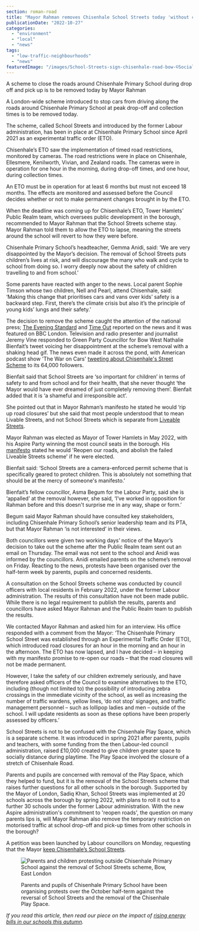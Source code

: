 ```yaml
---
section: roman-road
title: "Mayor Rahman removes Chisenhale School Streets today 'without consultation'"
publicationDate: "2022-10-27"
categories: 
  - "environment"
  - "local"
  - "news"
tags: 
  - "low-traffic-neighbourhoods"
  - "news"
featuredImage: "/images/School-Streets-sign-chisenhale-road-bow-©SocialStreetsCIC.jpg"
---
```


A scheme to close the roads around Chisenhale Primary School during drop off and pick up is to be removed today by Mayor Rahman

A London-wide scheme introduced to stop cars from driving along the roads around Chisenhale Primary School at peak drop-off and collection times is to be removed today.

The scheme, called School Streets and introduced by the former Labour administration, has been in place at Chisenhale Primary School since April 2021 as an experimental traffic order (ETO). 

Chisenhale’s ETO saw the implementation of timed road restrictions, monitored by cameras. The road restrictions were in place on Chisenhale, Ellesmere, Kenilworth, Vivian, and Zealand roads. The cameras were in operation for one hour in the morning, during drop-off times, and one hour, during collection times. 

An ETO must be in operation for at least 6 months but must not exceed 18 months. The effects are monitored and assessed before the Council decides whether or not to make permanent changes brought in by the ETO.

When the deadline was coming up for Chisenhale’s ETO, Tower Hamlets’ Public Realm team, which oversees public development in the borough, recommended to Mayor Rahman that the School Streets scheme stay. Mayor Rahman told them to allow the ETO to lapse, meaning the streets around the school will revert to how they were before.

Chisenhale Primary School’s headteacher, Gemma Anidi, said: ‘We are very disappointed by the Mayor’s decision. The removal of School Streets puts children’s lives at risk, and will discourage the many who walk and cycle to school from doing so. I worry deeply now about the safety of children travelling to and from school.’

Some parents have reacted with anger to the news. Local parent Sophie Timson whose two children, Nell and Pearl, attend Chisenhale, said: ‘Making this change that prioritises cars and vans over kids’ safety is a backward step. First, there’s the climate crisis but also it’s the principle of young kids’ lungs and their safety.’ 

The decision to remove the scheme caught the attention of the national press; [The Evening Standard](https://www.standard.co.uk/news/london/children-parents-barriers-tower-hamlets-mayor-lutfur-rahman-school-street-b1035614.html) and [Time Out](https://www.timeout.com/london/news/kids-in-tower-hamlets-are-protesting-at-the-destruction-of-their-school-street-102822) reported on the news and it was featured on BBC London. Television and radio presenter and journalist Jeremy Vine responded to Green Party Councillor for Bow West Nathalie Bienfait’s tweet voicing her disappointment at the scheme’s removal with a shaking head gif. The news even made it across the pond, with American podcast show 'The War on Cars' [tweeting about Chisenhale's Street Scheme](https://twitter.com/TheWarOnCars/status/1585977049201618945) to its 64,000 followers.

Bienfait said that School Streets are ‘so important for children’ in terms of safety to and from school and for their health, that she never thought ‘the Mayor would have ever dreamed of just completely removing them’. Bienfait added that it is ‘a shameful and irresponsible act’. 

She pointed out that in Mayor Rahman’s manifesto he stated he would ‘rip up road closures’ but she said that most people understood that to mean Livable Streets, and not School Streets which is separate from [Liveable Streets](https://romanroadlondon.com/community-campaign-response-liveable-streets/). 

Mayor Rahman was elected as Mayor of Tower Hamlets in May 2022, with his Aspire Party winning the most council seats in the borough. His [manifesto](https://lutfurrahman.co.uk/wp-content/uploads/2022/04/Manifesto-1.pdf) stated he would 'Reopen our roads, and abolish the failed Liveable Streets scheme' if he were elected.

Bienfait said: ‘School Streets are a camera-enforced permit scheme that is specifically geared to protect children. This is absolutely not something that should be at the mercy of someone's manifesto.’ 

Bienfait’s fellow councillor, Asma Begum for the Labour Party, said she is ‘appalled’ at the removal however, she said, ‘I’ve worked in opposition for Rahman before and this doesn't surprise me in any way, shape or form.’ 

Begum said Mayor Rahman should have consulted key stakeholders, including Chisenhale Primary School’s senior leadership team and its PTA, but that Mayor Rahman ‘is not interested’ in their views.

Both councillors were given two working days’ notice of the Mayor’s decision to take out the scheme after the Public Realm team sent out an email on Thursday. The email was not sent to the school and Anidi was informed by the councillors. Anidi emailed parents on the scheme’s removal on Friday. Reacting to the news, protests have been organised over the half-term week by parents, pupils and concerned residents.

A consultation on the School Streets scheme was conducted by council officers with local residents in February 2022, under the former Labour administration. The results of this consultation have not been made public. While there is no legal requirement to publish the results, parents and councillors have asked Mayor Rahman and the Public Realm team to publish the results. 

We contacted Mayor Rahman and asked him for an interview. His office responded with a comment from the Mayor: ‘The Chisenhale Primary School Street was established through an Experimental Traffic Order (ETO), which introduced road closures for an hour in the morning and an hour in the afternoon. The ETO has now lapsed, and I have decided – in keeping with my manifesto promise to re-open our roads – that the road closures will not be made permanent.

However, I take the safety of our children extremely seriously, and have therefore asked officers of the Council to examine alternatives to the ETO, including (though not limited to) the possibility of introducing zebra crossings in the immediate vicinity of the school, as well as increasing the number of traffic wardens, yellow lines, ‘do not stop’ signages, and traffic management personnel – such as lollipop ladies and men – outside of the school. I will update residents as soon as these options have been properly assessed by officers.’

School Streets is not to be confused with the Chisenhale Play Space, which is a separate scheme. It was introduced in spring 2021 after parents, pupils and teachers, with some funding from the then Labour-led council administration, raised £10,000 created to give children greater space to socially distance during playtime. The Play Space involved the closure of a stretch of Chisenhale Road.

Parents and pupils are concerned with removal of the Play Space, which they helped to fund, but it is the removal of the School Streets scheme that raises further questions for all other schools in the borough. Supported by the Mayor of London, Sadiq Khan, School Streets was implemented at 20 schools across the borough by spring 2022, with plans to roll it out to a further 30 schools under the former Labour administration. With the new Aspire administration's commitment to 'reopen roads', the question on many parents lips is, will Mayor Rahman also remove the temporary restriction on motorised traffic at school drop-off and pick-up times from other schools in the borough?

A petition was been launched by Labour councillors on Monday, requesting that the Mayor [keep Chisenhale’s School Streets](https://www.thlabour.org/chisenhale/).

<figure>

![Parents and children protesting outside Chisenhale Primary School against the removal of School Streets scheme, Bow, East London](/images/chisenhale-primary-school-street-scheme-protest-1024x683.jpg)

<figcaption>

Parents and pupils of Chisenhale Primary School have been organising protests over the October half-term against the reversal of School Streets and the removal of the Chisenhale Play Space.

</figcaption>

</figure>

_If you read this article, then read our piece on the impact of [rising energy bills in our schools this autumn](https://romanroadlondon.com/cost-living-crisis-schools-tower-hamlets/)._

